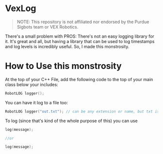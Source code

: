 # VexLog

> NOTE: This repository is not affiliated nor endorsed by the Purdue Sigbots team or VEX Robotics. 

There's a small problem with PROS: There's not an easy logging library for it. It's great and all, but having a library that can be used to log timestamps and log levels is incredibly useful. So, I made this monstrosity. 

# How to Use this monstrosity
At the top of your C++ File, add the following code to the top of your main class below your includes:

```cpp
RobotLOG logger();
```

You can have it log to a file too:

```cpp
RobotLOG logger("out.txt"); // can be any extension or name, but txt is convenient
```

To log (since that's kind of the whole purpose of this) you can use 
```cpp
log(message);

//or

log(message);
```


